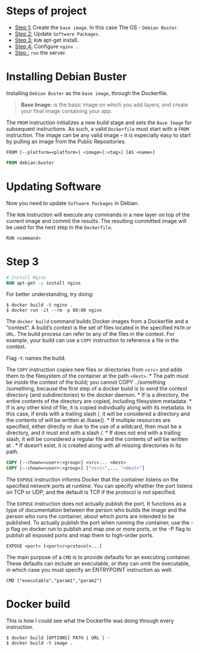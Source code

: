 # Steps of project

 * [Step 1:](https://github.com/mlanca-c/ft_server/blob/main/how.md#step-1) Create the ```base image```. In this case The OS - ```Debian Buster```.
 * [Step 2:](https://github.com/mlanca-c/ft_server/blob/main/how.md#step-2) Update ```Software Packages```.
 * [Step 3:](https://github.com/mlanca-c/ft_server/blob/main/how.md#step-3) ```RUN``` apt-get install.
 * [Step 4:](https://github.com/mlanca-c/ft_server/blob/main/how.md#step-4) Configure ```nginx ```.
 * [Step :](https://github.com/mlanca-c/ft_server/blob/main/how.md#step-) ```run``` the server.

# Installing Debian Buster
 
 Installing ```Debian Buster``` as the ```base image```, through the Dockerfile.

 > **Base Image:** is the basic image on which you add layers, and create your final image containing your app.

 The ```FROM``` instruction initializes a new build stage and sets the ```Base Image``` for subsequent instructions. As such, a valid ```Dockerfile``` must start with a ```FROM``` instruction. The image can be any valid image – it is especially easy to start by pulling an image from the Public Repositories.

 ```FROM [--platform=<platform>] <image>[:<tag>] [AS <name>]```

 ```Dockerfile
 FROM debian:buster
 ```

# Updating Software

 Now you need to update ```Software Packages``` in Debian.

 The ```RUN``` instruction will execute any commands in a new layer on top of the current image and commit the results. The resulting committed image will be used for the next step in the ```Dockerfile```.

 ```RUN <command>```

# Step 3

 ```Dockerfile
 # Install Nginx
 RUN apt-get -y install nginx
 ```

 For better understanding, try doing:
 ```Shell
 $ docker build -t nginx .
 $ docker run -it --rm -p 80:80 nginx
 ```

 The ```docker build``` command builds Docker images from a Dockerfile and a “context”. A build’s context is the set of files located in the specified ```PATH``` or ```URL```.
 The build process can refer to any of the files in the context. 
 For example, your build can use a ````COPY```` instruction to reference a file in the context.

 Flag -t: names the build.



 The ```COPY``` instruction copies new files or directories from ```<src>``` and adds them to the filesystem of the container at the path ```<dest>```.
	* The <src> path must be inside the context of the build; you cannot COPY ../something /something, because the first step of a docker build is to send the context directory (and subdirectories) to the docker daemon.
	* If <src> is a directory, the entire contents of the directory are copied, including filesystem metadata.
	* If <src> is any other kind of file, it is copied individually along with its metadata. In this case, if <dest> ends with a trailing slash /, it will be considered a directory and the contents of <src> will be written at <dest>/base(<src>).
	* If multiple <src> resources are specified, either directly or due to the use of a wildcard, then <dest> must be a directory, and it must end with a slash /.
	* If <dest> does not end with a trailing slash, it will be considered a regular file and the contents of <src> will be written at <dest>.
	* If <dest> doesn’t exist, it is created along with all missing directories in its path.

 ```Dockerfile
 COPY [--chown=<user>:<group>] <src>... <dest>
 COPY [--chown=<user>:<group>] ["<src>",... "<dest>"]
 ```

 The ```EXPOSE``` instruction informs Docker that the container listens on the specified network ports at runtime. You can specify whether the port listens on TCP or UDP, and the default is TCP if the protocol is not specified.

 The ```EXPOSE``` instruction does not actually publish the port. It functions as a type of documentation between the person who builds the image and the person who runs the container, about which ports are intended to be published. To actually publish the port when running the container, use the -p flag on docker run to publish and map one or more ports, or the -P flag to publish all exposed ports and map them to high-order ports.

 ```EXPOSE <port> [<port>/<protocol>...]```


 The main purpose of a ```CMD``` is to provide defaults for an executing container. These defaults can include an executable, or they can omit the executable, in which case you must specify an ENTRYPOINT instruction as well.

 ```CMD ["executable","param1","param2"]```

# Docker build

 This is how I could see what the Dockerfile was doing through every instruction.

 ```Shell
 $ docker build [OPTIONS] PATH | URL | -
 $ docker build -t image .
 ```

